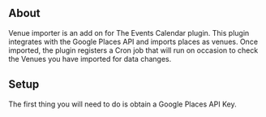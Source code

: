 ## About  
Venue importer is an add on for The Events Calendar plugin. This plugin integrates with the Google Places API and imports places as venues. Once imported, the plugin registers a Cron job that will run on occasion to check the Venues you have imported for data changes.

## Setup
The first thing you will need to do is obtain a Google Places API Key.
